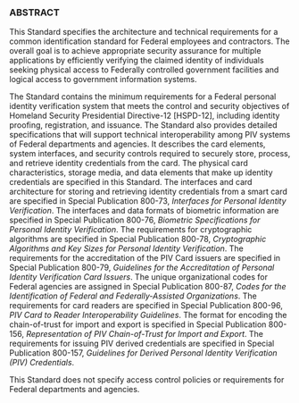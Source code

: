 ### ABSTRACT

This Standard specifies the architecture and technical requirements for a common identification standard
for Federal employees and contractors. The overall goal is to achieve appropriate security assurance for
multiple applications by efficiently verifying the claimed identity of individuals seeking physical access
to Federally controlled government facilities and logical access to government information systems.

The Standard contains the minimum requirements for a Federal personal identity verification system that
meets the control and security objectives of Homeland Security Presidential Directive-12 [HSPD-12],
including identity proofing, registration, and issuance. The Standard also provides detailed specifications
that will support technical interoperability among PIV systems of Federal departments and agencies. It
describes the card elements, system interfaces, and security controls required to securely store, process,
and retrieve identity credentials from the card. The physical card characteristics, storage media, and data
elements that make up identity credentials are specified in this Standard. The interfaces and card
architecture for storing and retrieving identity credentials from a smart card are specified in Special
Publication 800-73, *Interfaces for Personal Identity Verification*. The interfaces and data formats of
biometric information are specified in Special Publication 800-76, *Biometric Specifications for Personal
Identity Verification*. The requirements for cryptographic algorithms are specified in Special Publication
800-78, *Cryptographic Algorithms and Key Sizes for Personal Identity Verification*. The requirements for
the accreditation of the PIV Card issuers are specified in Special Publication 800-79, *Guidelines for the
Accreditation of Personal Identity Verification Card Issuers*. The unique organizational codes for Federal
agencies are assigned in Special Publication 800-87, *Codes for the Identification of Federal and
Federally-Assisted Organizations*. The requirements for card readers are specified in Special Publication
800-96, *PIV Card to Reader Interoperability Guidelines*. The format for encoding the chain-of-trust for
import and export is specified in Special Publication 800-156, *Representation of PIV Chain-of-Trust for
Import and Export*. The requirements for issuing PIV derived credentials are specified in Special
Publication 800-157, *Guidelines for Derived Personal Identity Verification (PIV) Credentials*.

This Standard does not specify access control policies or requirements for Federal departments and
agencies.
